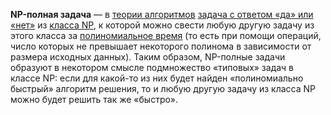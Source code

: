 **NP-полная задача** — в [теории алгоритмов](https://www.wikiwand.com/ru/Теория_алгоритмов "Теория алгоритмов") [задача с ответом «да» или «нет»](https://www.wikiwand.com/ru/Проблема_разрешимости "Проблема разрешимости") из [класса NP](https://www.wikiwand.com/ru/Класс_NP "Класс NP"), к которой можно свести любую другую задачу из этого класса за [полиномиальное время](https://www.wikiwand.com/ru/Полиномиальное_время "Полиномиальное время") (то есть при помощи операций, число которых не превышает некоторого полинома в зависимости от размера исходных данных). Таким образом, NP-полные задачи образуют в некотором смысле подмножество «типовых» задач в классе NP: если для какой-то из них будет найден «полиномиально быстрый» алгоритм решения, то и любую другую задачу из класса NP можно будет решить так же «быстро».